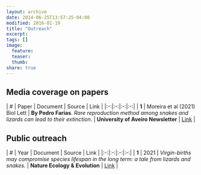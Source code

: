 ```yaml
---
layout: archive
date: 2014-06-25T13:57:25-04:00
modified: 2016-01-19
title: "Outreach"
excerpt:
tags: []
image:
  feature:
  teaser:
  thumb:
share: true
---
```


## Media coverage on papers

| # | Paper | Document | Source | Link |
|:-:|:-:|:-:|:-:|
| **1** | Moreira et al (2021) Biol Lett | **By Pedro Farias**. *Rare reproduction method among snakes and lizards can lead to their extinction*. | **University of Aveiro Newsletter** | [Link](https://www.ua.pt/en/noticias/9/69000) |

## Public outreach

| # | Year | Document | Source | Link |
|:-:|:-:|:-:|:-:|
| **1** | 2021 | *Virgin-births may compromise species lifespan in the long term: a tale from lizards and snakes.* | **Nature Ecology & Evolution** | [Link](https://go.nature.com/3f1dqtz) |
